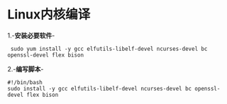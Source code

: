 # Linux内核编译
1.-**安装必要软件**-

     sudo yum install -y gcc elfutils-libelf-devel ncurses-devel bc openssl-devel flex bison
2.-**编写脚本**-
```shell
#!/bin/bash
sudo install -y gcc elfutils-libelf-devel ncurses-devel bc openssl-devel flex bison
```

